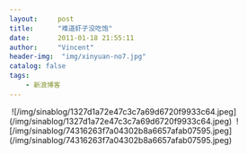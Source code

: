 ```yaml
---
layout:     post
title:      "难道虾子没吃饱"
date:       2011-01-18 21:55:11
author:     "Vincent"
header-img:  "img/xinyuan-no7.jpg"
catalog: false
tags:
    - 新浪博客
---
```



<img>
![/img/sinablog/1327d1a72e47c3c7a69d6720f9933c64.jpeg](/img/sinablog/1327d1a72e47c3c7a69d6720f9933c64.jpeg)




<img>
![/img/sinablog/74316263f7a04302b8a6657afab07595.jpeg](/img/sinablog/74316263f7a04302b8a6657afab07595.jpeg)






